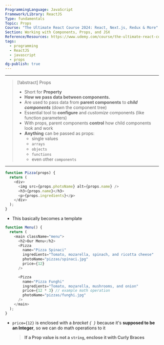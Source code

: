 ```yaml
---
ProgrammingLanguage: JavaScript
Framework/Library: ReactJS
Type: fundamentals
Topic: Props
Course: "The Ultimate React Course 2024: React, Next.js, Redux & More"
Section: Working with Components, Props, and JSX
Reference/Resources: https://www.udemy.com/course/the-ultimate-react-course/
tags:
  - programming
  - ReactJS
  - javascript
  - props
dg-publish: true
---
```

---

> [!abstract] Props
> - Short for __Property__
> - __How we pass data between components.__
> - Are used to pass data from __parent components__ to ___child components___ (down the component tree)
> - Essential tool to __configure__ and *customize* components (like function parameters)
> - With props, parent components **control** how child components look and work
> - **Anything** can be passed as props:
> 	- single values
> 	- `arrays`
> 	- `objects`
> 	- `functions`
> 	- even other `components`

---

```js
function Pizza(props) {
  return (
    <div>
      <img src={props.photoName} alt={props.name} />
      <h3>{props.name}</h3>
      <p>{props.ingredients}</p>
    </div>
  );
}
```
- This basically becomes a template

```js
function Menu() {
  return (
    <main className="menu">
      <h2>Our Menu</h2>
      <Pizza
        name="Pizza Spinaci"
        ingredients="Tomato, mozarella, spinach, and ricotta cheese"
        photoName="pizzas/spinaci.jpg"
        price={12}
      />

      <Pizza
        name="Pizza Funghi"
        ingredients="Tomato, mozarella, mushrooms, and onion"
        price={12 * 3} // example math operation
        photoName="pizzas/funghi.jpg"
      />
    </main>
  );
}
```
- `price={12}` is enclosed with a _bracket `{ }`_ because it's __supposed to be an Integer__, so we can do math operations to it
  > __If a Prop value is not a `string`, enclose it with Curly Braces__

